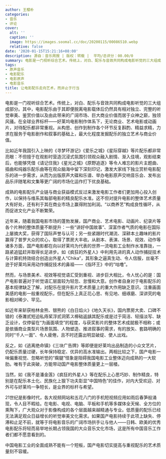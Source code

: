 ```yaml
---
author: 王樱朴
categories:
- 音乐
- 评论
cover:
  alt: ''
  caption: ''
  image: https://images.soomal.cc/doc/20200115/00086510.webp
  relative: false
date: '2020-01-15T15:21:16+08:00'
description: 源自：音乐周报 | 版权：转载 |  平均/总评分：00.00/0
summary: 电影是一门视听综合艺术。传统上，对白、配乐与音效共同构成电影听觉的三大组成部分。其中，电影配乐由于其即便脱离电影载体后仍然具有相对独立、完整的听觉审美、鉴赏价值以及由此带来的广阔市场、巨大商业价值而居于众神之巅，独领风骚……
tags:
- 原声音乐
- 电影配乐
- 电影原声
- 电影音乐
title: 让电影配乐走向艺术，而非止于行当
---
```


电影是一门视听综合艺术。传统上，对白、配乐与音效共同构成电影听觉的三大组成部分。其中，电影配乐由于其即便脱离电影载体后仍然具有相对独立、完整的听觉审美、鉴赏价值以及由此带来的广阔市场、巨大商业价值而居于众神之巅，独领风骚。在全球业界标杆――好莱坞电影制作体系下，无论商业、艺术电影或动画片，对待配乐都非常重视。从构思、创作到制作各个环节反复斟酌、精益求精，力求在服务于电影剧作和叙事的基础上，最大化程度发掘配乐的独立艺术与商业价值。

比如近年我国引入上映的《寻梦环游记》《爱乐之城》《星际穿越》等片配乐都非常亮眼：不但擅于在观影时营造沉浸式氛围引领观众融入剧情、渐入佳境，观影结束后，也能够凭借《请记住我》《星光之城》《原野追逐》等令人难忘的影片主题曲、插曲和纯器乐配乐曲等在观众脑海中留下深刻印记，激发大家线下独立赏析电影配乐的进一步需求，从而为出版原声大碟和乐谱、举办电影原声交响音乐会、发布出品乐评随笔和文集等更广阔的市场化运作打下优良基础。

成熟的电影配乐产业链与商业获益模式反过来激发电影工作者们更加用心投入创作，以保持与维系其每部电影的精良配乐水准。这不但对提升电影的整体艺术质量大有好处，还有利于其在商业市场上赢得附加利润。“以商养艺”构成良性循环，从而促进文化产业不断繁荣。

近年来，随着我国电影市场的蓬勃发展，国产商业、艺术电影、动画片、纪录片等各个片种的整体质量不断提升：一些“讲好中国故事”、深富作者气质的电影在国际上屡摘大奖，获得了国际声誉与认可；另一些紧跟时代潮流、深耕本土趣味的影片赢得了普罗大众的欢心，取得了票房大丰收。从剧本、表演、场景、视效、动作等诸多方面，国产电影都在向以好莱坞为代表的世界一流电影工业制作水准靠拢，一路紧追猛赶并取得长足进步。如《疯狂的外星人》中利用先进的真人动作捕捉技术与计算机特效结合创造出外星人“Chika”，其形象之逼真生动、令人信服，丝毫不逊于好莱坞采用动作捕捉技术的鼻祖――《指环王》中的“咕噜”。

然而，与场景美术、视效等视觉语汇受到重视、进步巨大相比，令人忧心的是：国产电影普遍对于听觉语汇层面较为轻忽、怠慢和大意。创作者自身对于电影配乐的基本规律缺乏了解，对配乐在提升影片艺术质量上的重大作用缺乏意识。注重画面美感的电影一般重视配乐，但在配乐上真正花心思、有见地、细琢磨、深讲究的电影相对稀少、罕见。

如近年来斩获柏林金熊、银熊的《白日焰火》《地久天长》，国内票房大卖、口碑不错的《泰濉贰短迫私痔桨浮贰洞笫ス槔础返龋其配乐或是过于简洁、轻描淡写、缺乏设计，仅停留在“为画面填空”的程度，与获奖影片的整体艺术成就极不相称；或是依循商业类型片场景氛围、人物塑造、推进叙事的需求，有的放矢、套路明确的同时“千人一面”、令人疲倦，且不时还露出明显破绽、使人出戏。

反之，如《逃离绝命镇》《三块广告牌》等即便是好莱坞出品制造的小众文艺片，仍配乐质量过硬，长年保持稳定、优异的高水准输出。两相比较之下，国产电影一味偏重视觉、忽略听觉的“瘸腿”怪象是阻碍我国电影工业整体迈向成熟的一大软肋。唯有于此突破，方能带动国产电影整体质量更上一层楼。

当然，如《我不是潘金莲》《疯狂的外星人》等在配乐上心思巧妙、制作精良，特别是在配乐本土化、民族化上狠下功夫彰显“中国特色”的佳作，对内大受欢迎、对外可与好莱坞一争短长，是业界的标杆与希望。

21世纪是影像时代，各大视频网站和五花八门的手机短视频应用如雨后春笋般涌现，令人目不暇给。在电影、电视、电脑、平板和手机等多媒体全天候、全方位的熏陶下，广大观众对于影像构成的各个层面越来越精通与专业。低质量的配乐已经无法满足观众日益增长的听觉审美文化需求。如果国产电影持续于此项上缺失、停滞和止足不前，就等于将电影音乐的广阔市场拱手让与他人――日韩、欧美的优秀电影配乐将轻而易举地长期占领我国的大众音乐文化市场，这是所有中国音乐工作者们都不愿意看到的。

中国电影工业的全面成熟不能有一个短板，国产电影切实提高与重视配乐的艺术质量刻不容缓。